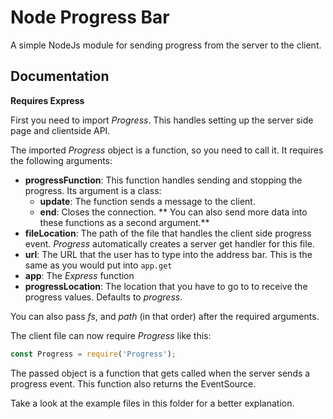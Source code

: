 # Node Progress Bar
A simple NodeJs module for sending progress from the server to the client.

## Documentation
**Requires Express**

First you need to import *Progress*. This handles setting up the server side page and clientside API.

The imported *Progress* object is a function, so you need to call it. It requires the following arguments:

- **progressFunction**: This function handles sending and stopping the progress. Its argument is a class:
	- **update**: The function sends a message to the client.
	- **end**: Closes the connection.
	** You can also send more data into these functions as a second argument.**
- **fileLocation**: The path of the file that handles the client side progress event. *Progress* automatically creates a server get handler for this file.
- **url**: The URL that the user has to type into the address bar. This is the same as you would put into `app.get`
- **app**: The *Express* function
- **progressLocation**: The location that you have to go to to receive the progress values. Defaults to *progress*.

You can also pass *fs*, and *path* (in that order) after the required arguments.


The client file can now require *Progress* like this:
```JavaScript
const Progress = require('Progress');
```

The passed object is a function that gets called when the server sends a progress event. This function also returns the EventSource.

Take a look at the example files in this folder for a better explanation.